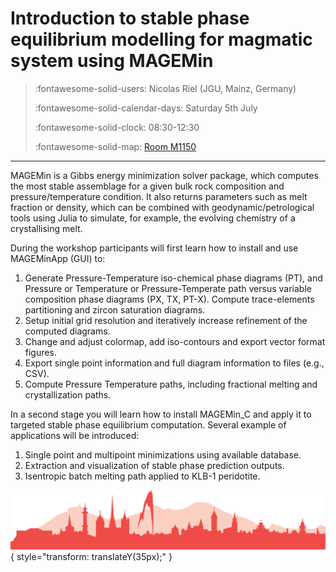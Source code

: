 # Introduction to stable phase equilibrium modelling for magmatic system using MAGEMin

> :fontawesome-solid-users: Nicolas Riel (JGU, Mainz, Germany)
> 
> :fontawesome-solid-calendar-days: Saturday 5th July
> 
> :fontawesome-solid-clock: 08:30-12:30
> 
> :fontawesome-solid-map: [Room M1150](maps_venue.md#__tabbed_3_2)

--- 

MAGEMin is a Gibbs energy minimization solver package, which computes the most stable assemblage for a given bulk rock composition and pressure/temperature condition. It also returns parameters such as melt fraction or density, which can be combined with geodynamic/petrological tools using Julia to simulate, for example, the evolving chemistry of a crystallising melt.

During the workshop participants will first learn how to install and use MAGEMinApp (GUI) to:

1. Generate Pressure-Temperature iso-chemical phase diagrams (PT), and Pressure or Temperature or Pressure-Temperate path versus variable composition phase diagrams (PX, TX, PT-X). Compute trace-elements partitioning and zircon saturation diagrams.
2. Setup initial grid resolution and iteratively increase refinement of the computed diagrams.
3. Change and adjust colormap, add iso-contours and export vector format figures.
4. Export single point information and full diagram information to files (e.g., CSV).
5. Compute Pressure Temperature paths, including fractional melting and crystallization paths.

In a second stage you will learn how to install MAGEMin_C and apply it to targeted stable phase equilibrium computation. Several example of applications will be introduced:

1. Single point and multipoint minimizations using available database.
2. Extraction and visualization of stable phase prediction outputs.
3. Isentropic batch melting path applied to KLB-1 peridotite.


![Footer](img/footer.png){  style="transform: translateY(35px);" }